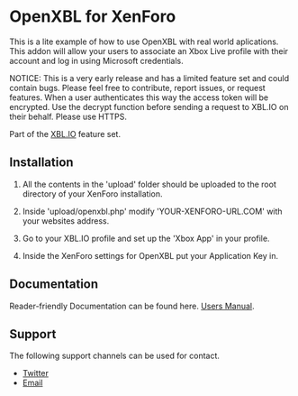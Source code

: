 # OpenXBL for XenForo
This is a lite example of how to use OpenXBL with real world aplications. This addon will allow your users to associate an Xbox Live profile with their account and log in using Microsoft credentials. 

NOTICE: This is a very early release and has a limited feature set and could contain bugs. Please feel free to contribute, report issues, or request features. When a user authenticates this way the access token will be encrypted. Use the decrypt function before sending a request to XBL.IO on their behalf. Please use HTTPS. 

Part of the [XBL.IO](https://xbl.io) feature set.

## Installation
1) All the contents in the 'upload' folder should be uploaded to the root directory of your XenForo installation. 

2) Inside 'upload/openxbl.php' modify 'YOUR-XENFORO-URL.COM' with your websites address.

3) Go to your XBL.IO profile and set up the 'Xbox App' in your profile.

4) Inside the XenForo settings for OpenXBL put your Application Key in. 

## Documentation
Reader-friendly Documentation can be found here. [Users Manual](https://xbl.io/docs/xboxapp).

## Support
The following support channels can be used for contact.

- [Twitter](https://twitter.com/OpenXBL)
- [Email](mailto:help@xbl.io)